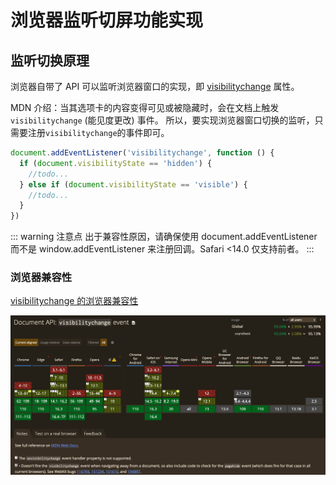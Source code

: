 # 浏览器监听切屏功能实现

## 监听切换原理

浏览器自带了 API 可以监听浏览器窗口的实现，即 [visibilitychange](https://developer.mozilla.org/zh-CN/docs/Web/API/Document/visibilitychange_event) 属性。

MDN 介绍：当其选项卡的内容变得可见或被隐藏时，会在文档上触发 `visibilitychange` (能见度更改) 事件。
所以，要实现浏览器窗口切换的监听，只需要注册`visibilitychange`的事件即可。

```js
document.addEventListener('visibilitychange', function () {
  if (document.visibilityState == 'hidden') {
    //todo...
  } else if (document.visibilityState == 'visible') {
    //todo...
  }
})
```

::: warning 注意点
出于兼容性原因，请确保使用 document.addEventListener 而不是 window.addEventListener 来注册回调。Safari <14.0 仅支持前者。
:::

### 浏览器兼容性

[visibilitychange 的浏览器兼容性](https://caniuse.com/?search=visibilitychange)

![visibilitychange 的浏览器兼容性](./images/visibilitychange.jpg)
